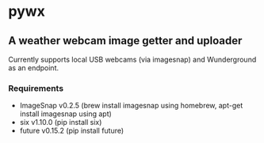 # pywx
## A weather webcam image getter and uploader
Currently supports local USB webcams (via imagesnap) and Wunderground as an endpoint.

### Requirements
  - ImageSnap v0.2.5 (brew install imagesnap using homebrew, apt-get install imagesnap using apt)
  - six v1.10.0 (pip install six)
  - future v0.15.2 (pip install future)